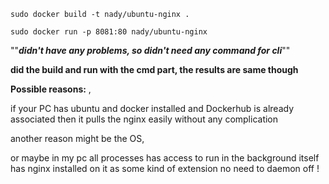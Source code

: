 
`sudo docker build -t nady/ubuntu-nginx .`

`sudo docker run -p 8081:80 nady/ubuntu-nginx` 

""***didn't have any problems, so didn't need any command for cli***""

**did the build and run with the cmd part, the results are same though**

**Possible reasons:** , 

 if your PC has ubuntu and docker installed and Dockerhub is already associated then it pulls the nginx easily without any complication   

another reason might be the OS,

or maybe in my pc all processes has access to run in the background
itself has nginx installed on it as some kind of extension
no need to daemon off !
